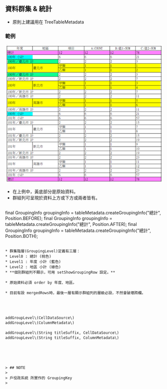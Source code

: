 ## 資料群集 & 統計

* 原則上建議用在 TreeTableMetadata

### 範例

![](/assets/ch06/table-grouping-sample1.png)

* 在上例中，黃底部分是原始資料。
* 群組列可呈現於資料上方或下方或兩者皆有。  
  ``` java
final GroupingInfo groupingInfo = tableMetadata.createGroupingInfo("總計", Position.BEFORE);
final GroupingInfo groupingInfo = tableMetadata.createGroupingInfo("總計", Position.AFTER);
final GroupingInfo groupingInfo = tableMetadata.createGroupingInfo("總計", Position.BOTH);
  ``` 
  
* 群集階層(GroupingLevel)定義有三層：
  * Level0 : 總計 (桃色)
  * Level1 : 年度 小計 (藍色)
  * Level2 : 地區 小計 (綠色)
  * **個別群組列不顯示，可用 setShowGroupingRow 設定。**  
  
* 原始資料必須 order by 年度、地區。

* 目前有設 mergedRows時，最後一層有顯示群組列的層級必設，不然會破壞跨欄。




addGroupLevel\(CellDataSource\)  
addGroupLevel\(ColumnMetadata\)

addGroupLevel\(String titleSuffix, CellDataSource\)  
addGroupLevel\(String titleSuffix, ColumnMetadata\)





> ## NOTE 
>
> 戶役政系統 所實作的 GroupingKey
>

